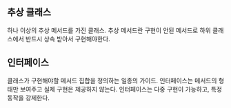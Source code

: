 ## 추상 클래스

하나 이상의 추상 메서드를 가진 클래스. 추상 메서드란 구현이 안된 메서드로 하위 클래스에서 반드시 상속 받아서 구현해야한다.

## 인터페이스

클래스가 구현해야할 메서드 집합을 정의하는 일종의 가이드. 인터페이스는 메서드의 형태만 보여주고 실제 구현은 제공하지 않는다. 인터페이스는 다중 구현이 가능하고, 특정 동작을 강제한다.
